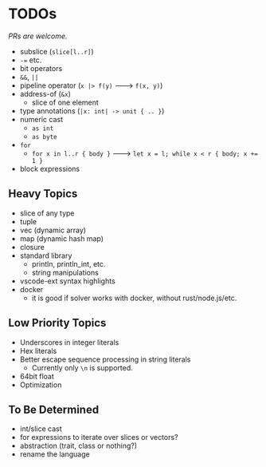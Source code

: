 # TODOs

*PRs are welcome.*

- subslice (`slice[l..r]`)
- `-=` etc.
- bit operators
- `&&`, `||`
- pipeline operator (`x |> f(y)` ---> `f(x, y)`)
- address-of (`&x`)
    - slice of one element
- type annotations (`|x: int| -> unit { .. }`)
- numeric cast
    - `as int`
    - `as byte`
- `for`
    - `for x in l..r { body }` ---> `let x = l; while x < r { body; x += 1 }`
- block expressions

## Heavy Topics

- slice of any type
- tuple
- vec (dynamic array)
- map (dynamic hash map)
- closure
- standard library
    - println, println_int, etc.
    - string manipulations
- vscode-ext syntax highlights
- docker
    - it is good if solver works with docker, without rust/node.js/etc.

## Low Priority Topics

- Underscores in integer literals
- Hex literals
- Better escape sequence processing in string literals
    - Currently only `\n` is supported.
- 64bit float
- Optimization

## To Be Determined

- int/slice cast
- for expressions to iterate over slices or vectors?
- abstraction (trait, class or nothing?)
- rename the language
